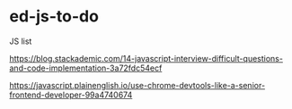 # ed-js-to-do
JS list

https://blog.stackademic.com/14-javascript-interview-difficult-questions-and-code-implementation-3a72fdc54ecf

https://javascript.plainenglish.io/use-chrome-devtools-like-a-senior-frontend-developer-99a4740674
